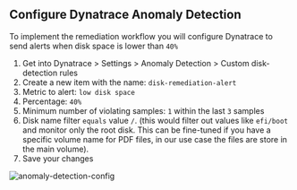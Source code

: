 ## Configure Dynatrace Anomaly Detection

To implement the remediation workflow you will configure Dynatrace to send alerts when disk space is lower than `40%`

1. Get into Dynatrace > Settings > Anomaly Detection > Custom disk-detection rules
1. Create a new item with the name: `disk-remediation-alert`
1. Metric to alert: `low disk space`
1. Percentage: `40%`
1. Minimum number of violating samples: `1` within the last `3` samples
1. Disk name filter `equals` value `/`. (this would filter out values like `efi/boot` and monitor only the root disk. This can be fine-tuned if you have a specific volume name for PDF files, in our use case the files are store in the main volume).
1. Save your changes

![anomaly-detection-config](../../assets/images/04-02-disk-remediation-alert.png)

